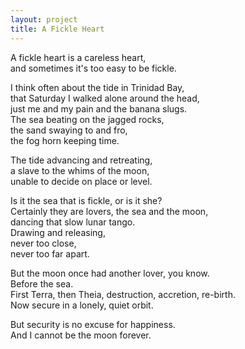 ```yaml
---
layout: project
title: A Fickle Heart
---
```


A fickle heart is a careless heart,  
and sometimes it's too easy to be fickle.  

I think often about the tide in Trinidad Bay,  
that Saturday I walked alone around the head,  
just me and my pain and the banana slugs.  
The sea beating on the jagged rocks,   
the sand swaying to and fro,   
the fog horn keeping time.  

The tide advancing and retreating,  
a slave to the whims of the moon,  
unable to decide on place or level.  

Is it the sea that is fickle, or is it she?  
Certainly they are lovers, the sea and the moon,  
dancing that slow lunar tango.  
Drawing and releasing,  
never too close,  
never too far apart.  

But the moon once had another lover, you know.  
Before the sea.  
First Terra, then Theia, destruction, accretion, re-birth.  
Now secure in a lonely, quiet orbit.  

But security is no excuse for happiness.  
And I cannot be the moon forever.  
